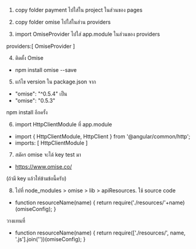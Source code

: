 1. copy folder payment ไปใส่ใน project ในส่วนของ pages

2. copy folder omise ไปใส่ในส่วน providers

3. import OmiseProvider ไปใส่ app.module ในส่วนของ providers

providers:[
  OmiseProvider
]

4. ติดตั้ง Omise
- npm install omise --save

5. แก้ไข version ใน package.json
จาก 
- "omise": "^0.5.4"
เป็น
- "omise": "0.5.3"

npm install อีกครั้ง

6. import HttpClientModule ที่ app.module
- import { HttpClientModule, HttpClient } from '@angular/common/http';
- imports: [
    HttpClientModule
  ]
  
7. สมัคร omise จะได้ key test มา
- https://www.omise.co/

(ถ้ามี key แล้วให้ข้ามข้อนี้ครับ)

8. ไปที่ node_modules > omise > lib > apiResources.
ใช้ source code
- function resourceName(name) { return require('./resources/'+name)(omiseConfig); }

วางแทนที่ 
- function resourceName(name) {
  return require(['./resources/', name, '.js'].join(''))(omiseConfig);
}
